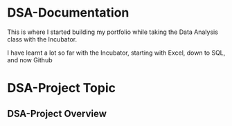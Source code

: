 # DSA-Documentation
This is where I started building my portfolio while taking the Data Analysis class with the Incubator.

I have learnt a lot so far with the Incubator, starting with Excel, down to SQL, and now Github

# DSA-Project Topic
## DSA-Project Overview
